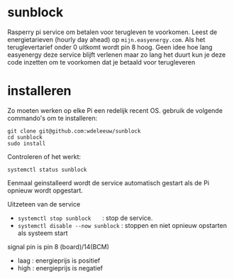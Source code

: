 # sunblock

Rasperry pi service om betalen voor terugleven te voorkomen.  Leest de energietarieven (hourly day ahead) op `mijn.easyenergy.com`.  Als het teruglevertarief onder 0 uitkomt wordt pin 8 hoog.  Geen idee hoe lang easyenergy deze service blijft verlenen maar zo lang het duurt kun je deze code inzetten om te voorkomen dat je betaald voor terugleveren

# installeren
Zo moeten werken op elke Pi een redelijk recent OS. 
gebruik de volgende commando's om te installeren:  

```
git clone git@github.com:wdeleeuw/sunblock
cd sunblock
sudo install
```


Controleren of het werkt: 

```
systemctl status sunblock 
```

Eenmaal geinstalleerd wordt de service automatisch gestart als de Pi opnieuw wordt opgestart.  


Uitzeteen van de service
 * `systemctl stop sunblock   `  : stop de service.  
 * `systemctl disable --now sunblock` : stoppen en niet opnieuw opstarten als systeem start  


signal pin is pin 8 (board)/14(BCM) 
 *  laag : energieprijs is positief
 *  high : energieprijs is negatief
